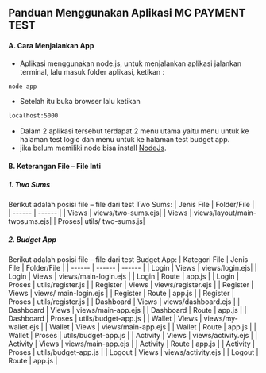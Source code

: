 ## Panduan Menggunakan Aplikasi MC PAYMENT TEST
#### A.	Cara Menjalankan App
- Aplikasi menggunakan node.js, untuk menjalankan aplikasi jalankan terminal, lalu masuk folder aplikasi, ketikan :
```sh
node app
```
- Setelah itu buka browser lalu ketikan 
```sh
localhost:5000
```
- Dalam 2 aplikasi tersebut terdapat 2 menu utama yaitu menu untuk ke halaman test logic dan menu untuk ke halaman test budget app.
- jika belum memiliki node bisa install [NodeJs](https://nodejs.org/en/download).

#### B.	Keterangan File – File Inti
##### 1. Two Sums
Berikut adalah posisi file – file dari test Two Sums:
| Jenis File | Folder/File |
| ------ | ------ |
| Views | views/two-sums.ejs| 
| Views | views/layout/main-twosums.ejs| 
| Proses| utils/ two-sums.js| 

##### 2. Budget App
Berikut adalah posisi file – file dari test Budget App:
| Kategori File | Jenis File | Folder/File |
| ------ | ------ | ------ |
| Login	| Views	| views/login.ejs| 
| Login	| Views | 	views/main-login.ejs | 
| Login	| Route | 	app.js | 
| Login	| Proses |  	utils/register.js | 
| Register | 	Views | 	views/register.ejs | 
| Register |	Views | views/ main-login.ejs | 
| Register |	Route | app.js | 
| Register |	Proses | utils/register.js | 
| Dashboard | Views | views/dashboard.ejs | 
| Dashboard |	Views | views/main-app.ejs | 
| Dashboard |	Route | app.js | 
| Dashboard |	Proses | utils/budget-app.js | 
| Wallet | Views |	views/my-wallet.ejs | 
| Wallet | Views | views/main-app.ejs | 
| Wallet | Route | app.js | 
| Wallet | Proses | utils/budget-app.js | 
| Activity | Views | views/activity.ejs | 
| Activity | Views | views/main-app.ejs | 
| Activity | Route | app.js | 
| Activity | Proses | utils/budget-app.js | 
| Logout | Views | 	views/activity.ejs | 
| Logout | Route | 	app.js | 
